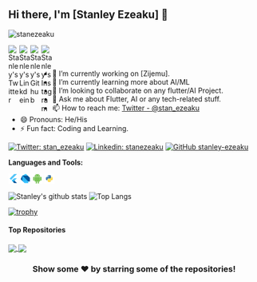 ## Hi there, I'm [Stanley Ezeaku] 👋

<p align="left"> <img src="https://komarev.com/ghpvc/?username=stanezeaku&label=Views&color=blue&style=plastic" alt="stanezeaku" /> </p>

<a href="https://twitter.com/stanezeaku">
  <img align="left" alt="Stanley's Twitter" width="22px" src="https://cdn.jsdelivr.net/npm/simple-icons@v3/icons/twitter.svg" />
</a>
<a href="https://linkedin.com/in/stanezeaku">
  <img align="left" alt="Stanley's Linkdein" width="22px" src="https://cdn.jsdelivr.net/npm/simple-icons@v3/icons/linkedin.svg" />
</a>
<a href="https://github.com/stanezeaku">
  <img align="left" alt="Stanley's Github" width="22px" src="https://cdn.jsdelivr.net/npm/simple-icons@v3/icons/github.svg" />
</a>
<a href="https://instagram.com/stan_ezeaku/">
  <img align="left" alt="Stanley's Instagram" width="22px" src="https://cdn.jsdelivr.net/npm/simple-icons@v3/icons/instagram.svg" />
</a>

<br/>
<br/>


- 🔭 I’m currently working on [Zijemu].
- 🌱 I’m currently learning more about AI/ML
- 👯 I’m looking to collaborate on any flutter/AI Project.
- 💬 Ask me about Flutter, AI or any tech-related stuff.
- 📫 How to reach me: [Twitter - @stan_ezeaku](https://twitter.com/stanezeaku)
- 😄 Pronouns: He/His
- ⚡ Fun fact: Coding and Learning.

[![Twitter: stan_ezeaku](https://img.shields.io/twitter/follow/stanezeaku?style=social)](https://twitter.com/stanezeaku)
[![Linkedin: stanezeaku](https://img.shields.io/badge/-stanezeaku-blue?style=flat-square&logo=Linkedin&logoColor=white&link=https://www.linkedin.com/in/stanezeaku/)](https://www.linkedin.com/in/stanezeaku/)
[![GitHub stanley-ezeaku](https://img.shields.io/github/followers/stanezeaku?label=follow&style=social)](https://github.com/stanezeaku)



**Languages and Tools:**  

<code><img height="20" src="https://raw.githubusercontent.com/github/explore/80688e429a7d4ef2fca1e82350fe8e3517d3494d/topics/flutter/flutter.png"></code>
<code><img height="20" src="https://raw.githubusercontent.com/github/explore/80688e429a7d4ef2fca1e82350fe8e3517d3494d/topics/dart/dart.png"></code>
<code><img height="20" src="https://raw.githubusercontent.com/github/explore/80688e429a7d4ef2fca1e82350fe8e3517d3494d/topics/android/android.png"></code>
<code><img height="20" src="https://raw.githubusercontent.com/github/explore/80688e429a7d4ef2fca1e82350fe8e3517d3494d/topics/python/python.png"></code>

  
  
![Stanley's github stats](https://github-readme-stats.vercel.app/api?username=stanezeaku&show_icons=true) ![Top Langs](https://github-readme-stats.vercel.app/api/top-langs/?username=stanezeaku&layout=compact)

[![trophy](https://github-profile-trophy.vercel.app/?username=stanezeaku&theme=monokai&margin-w=15&margin-h=15&&no-frame=true&row=1)](https://github.com/ryo-ma/github-profile-trophy)


#### Top Repositories


<a href="https://github.com/stanezeaku/zlearning">
  <img align="center" src="https://github-readme-stats.vercel.app/api/pin/?username=stanezeaku&repo=zlearning&theme=buefy" />
</a>
<a href="https://github.com/stanezeaku/smartstan">
  <img align="center" src="https://github-readme-stats.vercel.app/api/pin/?username=stanezeaku&repo=smartstan&theme=buefy" />
</a>


<div align="center">

### Show some ❤️ by starring some of the repositories!

</div>

